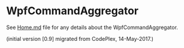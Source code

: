# WpfCommandAggregator

See [Home.md](https://github.com/MarcArmbruster/WpfCommandAggregator/blob/master/Home.md) file for any details about the WpfCommandAggregator.

(initial version [0.9] migrated from CodePlex, 14-May-2017.)